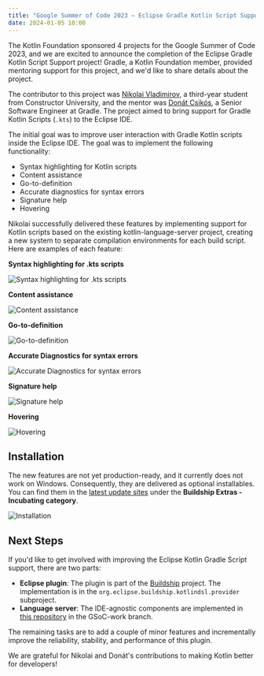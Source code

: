 ```yaml
---
title: "Google Summer of Code 2023 – Eclipse Gradle Kotlin Script Support"
date: 2024-01-05 10:00
---
```


The Kotlin Foundation sponsored 4 projects for the Google Summer of Code 2023, and we are excited to announce the completion of the Eclipse Gradle Kotlin Script Support project! Gradle, a Kotlin Foundation member, provided mentoring support for this project, and we'd like to share details about the project.

The contributor to this project was [Nikolai Vladimirov](https://www.linkedin.com/in/vladimir0v/), a third-year student from Constructor University, and the mentor was [Donát Csikós](https://github.com/donat), a Senior Software Engineer at Gradle. The project aimed to bring support for Gradle Kotlin Scripts (`.kts`) to the Eclipse IDE.

The initial goal was to improve user interaction with Gradle Kotlin scripts inside the Eclipse IDE. The goal was to implement the following functionality:

* Syntax highlighting for Kotlin scripts
* Content assistance
* Go-to-definition
* Accurate diagnostics for syntax errors
* Signature help
* Hovering

Nikolai successfully delivered these features by implementing support for Kotlin scripts based on the existing kotlin-language-server project, creating a new system to separate compilation environments for each build script. Here are examples of each feature:

**Syntax highlighting for .kts scripts**

![Syntax highlighting for .kts scripts](image5.png)

**Content assistance**

![Content assistance](image1.png)

**Go-to-definition**

![Go-to-definition](image4.gif)

**Accurate Diagnostics for syntax errors**

![Accurate Diagnostics for syntax errors](image2.png)

**Signature help**

![Signature help](image7.png)

**Hovering**

![Hovering](image3.png)

## Installation

The new features are not yet production-ready, and it currently does not work on Windows. Consequently, they are delivered as optional installables. You can find them in the [latest update sites](https://download.eclipse.org/buildship/updates/latest-snapshot/) under the **Buildship Extras - Incubating category**.

![Installation](image6.png)

## Next Steps

If you'd like to get involved with improving the Eclipse Kotlin Gradle Script support, there are two parts:

* **Eclipse plugin**: The plugin is part of the [Buildship](https://github.com/eclipse/buildship) project. The implementation is in the `org.eclipse.buildship.kotlindsl.provider` subproject.
* **Language server**: The IDE-agnostic components are implemented in [this repository](https://github.com/D0zee/language-server-for-KTS-scripts/tree/GSoC-work) in the GSoC-work branch.

The remaining tasks are to add a couple of minor features and incrementally improve the reliability, stability, and performance of this plugin.

We are grateful for Nikolai and Donát's contributions to making Kotlin better for developers!
